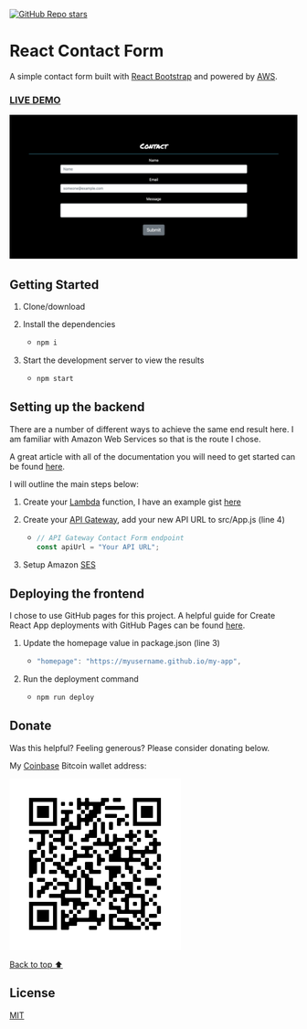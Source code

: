 [![GitHub Repo stars](https://img.shields.io/github/stars/mshuber1981/react-contact-form?color=%2361dbfb&style=for-the-badge&logo=github)](https://github.com/mshuber1981/react-contact-form/stargazers/)

# React Contact Form

A simple contact form built with [React Bootstrap](https://react-bootstrap.github.io/components/forms/) and powered by [AWS](https://aws.amazon.com/free/).

### <a href="https://mshuber1981.github.io/react-contact-form/">LIVE DEMO</a>

![Contact Form](/images/form.png)

## Getting Started

1. Clone/download
1. Install the dependencies

   - ```bash
     npm i
     ```

1. Start the development server to view the results

   - ```bash
     npm start
     ```

## Setting up the backend

There are a number of different ways to achieve the same end result here. I am familiar with Amazon Web Services so that is the route I chose.

A great article with all of the documentation you will need to get started can be found [here](https://aws.amazon.com/blogs/architecture/create-dynamic-contact-forms-for-s3-static-websites-using-aws-lambda-amazon-api-gateway-and-amazon-ses/).

I will outline the main steps below:

1. Create your [Lambda](https://aws.amazon.com/lambda/) function, I have an example gist [here](https://gist.github.com/mshuber1981/591573070957a6102770ce99dec2f936)
1. Create your [API Gateway](https://aws.amazon.com/api-gateway/), add your new API URL to src/App.js (line 4)

   - ```javascript
     // API Gateway Contact Form endpoint
     const apiUrl = "Your API URL";
     ```

1. Setup Amazon [SES](https://aws.amazon.com/ses/)

## Deploying the frontend

I chose to use GitHub pages for this project. A helpful guide for Create React App deployments with GitHub Pages can be found [here](https://create-react-app.dev/docs/deployment#github-pages).

1. Update the homepage value in package.json (line 3)

   - ```javascript
     "homepage": "https://myusername.github.io/my-app",
     ```

1. Run the deployment command

   - ```bash
     npm run deploy
     ```

## Donate

Was this helpful? Feeling generous? Please consider donating below.

My [Coinbase](https://www.coinbase.com/) Bitcoin wallet address:

![Bitcoin](/images/bitcoin.png)

[Back to top ⬆](#react-contact-form)

## License

[MIT](https://choosealicense.com/licenses/mit/)
